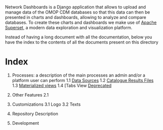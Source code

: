 Network Dashboards is a Django application that allows to upload and manage data of the OMOP CDM databases so that this data can then be presented in charts and dashboards, allowing to analyze and compare databases. To create these charts and dashboards we make use of [Apache Superset](https://superset.apache.org/), a modern data exploration and visualization platform.

Instead of having a long document with all the documentation, below you have the index to the contents of all the documents present on this directory

# Index

1. Processes: a description of the main processes an admin and/or a platform user can perform
1.1 [Data Sources](processes#data-sources)
1.2 [Catalogue Results Files](processes#catalogue-resutls-files)
1.3 [Materialized views](processes#materialized-views)
1.4 [Tabs View [Deprecated](processes#tabs-view[deprecated])

2. Other Features
2.1

3. Customizations
3.1 Logo
3.2 Texts

4. Repository Description


3. Development
